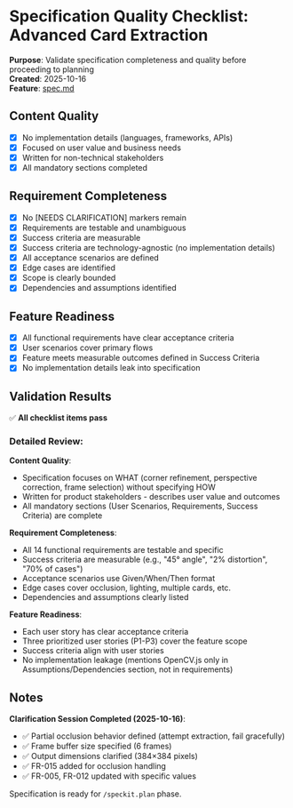 # Specification Quality Checklist: Advanced Card Extraction

**Purpose**: Validate specification completeness and quality before proceeding to planning  
**Created**: 2025-10-16  
**Feature**: [spec.md](../spec.md)

## Content Quality

- [x] No implementation details (languages, frameworks, APIs)
- [x] Focused on user value and business needs
- [x] Written for non-technical stakeholders
- [x] All mandatory sections completed

## Requirement Completeness

- [x] No [NEEDS CLARIFICATION] markers remain
- [x] Requirements are testable and unambiguous
- [x] Success criteria are measurable
- [x] Success criteria are technology-agnostic (no implementation details)
- [x] All acceptance scenarios are defined
- [x] Edge cases are identified
- [x] Scope is clearly bounded
- [x] Dependencies and assumptions identified

## Feature Readiness

- [x] All functional requirements have clear acceptance criteria
- [x] User scenarios cover primary flows
- [x] Feature meets measurable outcomes defined in Success Criteria
- [x] No implementation details leak into specification

## Validation Results

✅ **All checklist items pass**

### Detailed Review:

**Content Quality**: 
- Specification focuses on WHAT (corner refinement, perspective correction, frame selection) without specifying HOW
- Written for product stakeholders - describes user value and outcomes
- All mandatory sections (User Scenarios, Requirements, Success Criteria) are complete

**Requirement Completeness**:
- All 14 functional requirements are testable and specific
- Success criteria are measurable (e.g., "45° angle", "2% distortion", "70% of cases")
- Acceptance scenarios use Given/When/Then format
- Edge cases cover occlusion, lighting, multiple cards, etc.
- Dependencies and assumptions clearly listed

**Feature Readiness**:
- Each user story has clear acceptance criteria
- Three prioritized user stories (P1-P3) cover the feature scope
- Success criteria align with user stories
- No implementation leakage (mentions OpenCV.js only in Assumptions/Dependencies section, not in requirements)

## Notes

**Clarification Session Completed (2025-10-16)**:
- ✅ Partial occlusion behavior defined (attempt extraction, fail gracefully)
- ✅ Frame buffer size specified (6 frames)
- ✅ Output dimensions clarified (384×384 pixels)
- ✅ FR-015 added for occlusion handling
- ✅ FR-005, FR-012 updated with specific values

Specification is ready for `/speckit.plan` phase.
